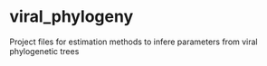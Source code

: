 # viral_phylogeny
Project files for estimation methods to infere parameters from viral phylogenetic trees 
